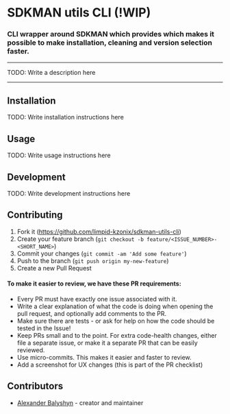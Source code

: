 # SDKMAN utils CLI (!WIP)
### CLI wrapper around SDKMAN which provides which makes it possible to make installation, cleaning and version selection faster.

---

TODO: Write a description here

---

## Installation

TODO: Write installation instructions here

## Usage

TODO: Write usage instructions here

## Development

TODO: Write development instructions here

## Contributing

1. Fork it (<https://github.com/limpid-kzonix/sdkman-utils-cli>)
2. Create your feature branch (`git checkout -b feature/<ISSUE_NUMBER>-<SHORT_NAME>`)
3. Commit your changes (`git commit -am 'Add some feature'`)
4. Push to the branch (`git push origin my-new-feature`)
5. Create a new Pull Request

#### To make it easier to review, we have these PR requirements:
 - Every PR must have exactly one issue associated with it.
 - Write a clear explanation of what the code is doing when opening the pull request, and optionally add comments to the PR.
 - Make sure there are tests - or ask for help on how the code should be tested in the Issue!
 - Keep PRs small and to the point. For extra code-health changes, either file a separate issue, or make it a separate PR that can be easily reviewed.
 - Use micro-commits. This makes it easier and faster to review.
 - Add a screenshot for UX changes (this is part of the PR checklist)


## Contributors

- [Alexander Balyshyn](https://github.com/limpid-kzonix) - creator and maintainer
